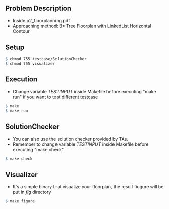 ## Problem Description
* Inside p2_floorplanning.pdf
* Approaching method: B* Tree Floorplan with LinkedList Horizontal Contour

## Setup
```makefile
$ chmod 755 testcase/SolutionChecker
$ chmod 755 visualizer
```

## Execution
* Change variable *TESTINPUT* inside Makefile before executing "make run" if you want to test different testcase

```makefile
$ make
$ make run
```

## SolutionChecker
* You can also use the solution checker provided by TAs.
* Remember to change variable *TESTINPUT* inside Makefile before executing "make check"

```makefile
$ make check
```

## Visualizer
* It's a simple binary that visualize your floorplan, the result fiugure will be put in *fig* directory

```makefile
$ make figure
```
